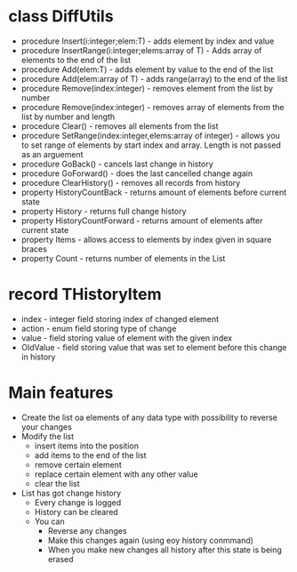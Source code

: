 # class DiffUtils

- procedure Insert(i:integer;elem:T) - adds element by index and value
- procedure InsertRange(i:integer;elems:array of T) - Adds array of elements to the end of the list
- procedure Add(elem:T) - adds element by value to the end of the list
- procedure Add(elem:array of T) - adds range(array) to the end of the list
- procedure Remove(index:integer) - removes element from the list by number
- procedure Remove(index:integer) - removes array of elements from the list by number and length
- procedure Clear() - removes all elements from the list
- procedure SetRange(index:integer,elems:array of integer) - allows you to set range of elements by start index and array. Length is not passed as an arguement
- procedure GoBack() - cancels last change in history
- procedure GoForward() - does the last cancelled change again
- procedure ClearHistory() - removes all records from history
- property HistoryCountBack - returns amount of elements before current state
- property History - returns full change history 
- property HistoryCountForward - returns amount of elements after current state
- property Items - allows access to elements by index given in square braces
- property Count - returns number of elements in the List

# record THistoryItem

- index - integer field storing index of changed element
- action - enum field storing type of change
- value - field storing value of element with the given index
- OldValue - field storing value that was set to element before this change in history

# Main features

* Create the list oа elements of any data type with possibility to reverse your changes
* Modify the list
  + insert items into the position
  + add items to the end of the list
  + remove certain element
  + replace certain element with any other value
  + clear the list
* List has got change history
  + Every change is logged
  + History can be cleared
  + You can
    * Reverse any changes
    * Make this changes again (using еоу history conmmand)
    * When you make new changes all history after this state is being erased
